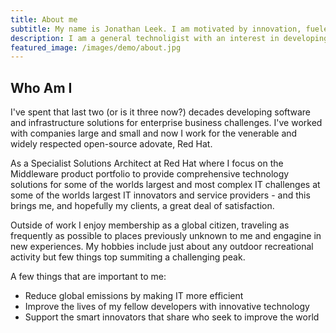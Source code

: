 ```yaml
---
title: About me
subtitle: My name is Jonathan Leek. I am motivated by innovation, fueled by information and I pocess an endless appetite for knowledge. 
description: I am a general technoligist with an interest in developing solutions.
featured_image: /images/demo/about.jpg
---
```


## Who Am I
I've spent that last two (or is it three now?) decades developing software and infrastructure solutions for enterprise business challenges. I've worked with companies large and small and now I work for the venerable and widely respected open-source adovate, Red Hat.

As a Specialist Solutions Architect at Red Hat where I focus on the Middleware product portfolio to provide comprehensive technology solutions for some of the worlds largest and most complex IT challenges at some of the worlds largest IT innovators and service providers - and this brings me, and hopefully my clients, a great deal of satisfaction.

Outside of work I enjoy membership as a global citizen, traveling as frequently as possible to places previously unknown to me and engagine in new experiences. My hobbies include just about any outdoor recreational activity but few things top summiting a challenging peak.

A few things that are important to me:

* Reduce global emissions by making IT more efficient
* Improve the lives of my fellow developers with innovative technology
* Support the smart innovators that share who seek to improve the world